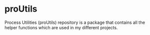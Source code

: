 # proUtils
Process Utilities (proUtils) repository is a package that contains all the helper functions which are used in my different projects. 
